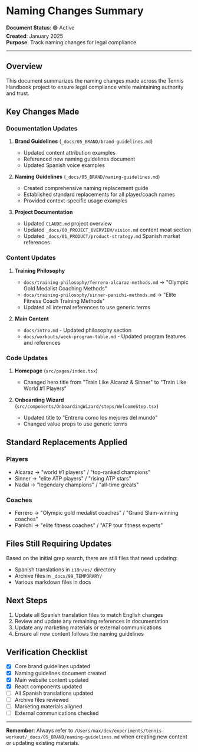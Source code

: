 # Naming Changes Summary

**Document Status**: 🟢 Active  
**Created**: January 2025  
**Purpose**: Track naming changes for legal compliance

---

## Overview

This document summarizes the naming changes made across the Tennis Handbook project to ensure legal compliance while maintaining authority and trust.

## Key Changes Made

### Documentation Updates

1. **Brand Guidelines** (`_docs/05_BRAND/brand-guidelines.md`)
   - Updated content attribution examples
   - Referenced new naming guidelines document
   - Updated Spanish voice examples

2. **Naming Guidelines** (`_docs/05_BRAND/naming-guidelines.md`)
   - Created comprehensive naming replacement guide
   - Established standard replacements for all player/coach names
   - Provided context-specific usage examples

3. **Project Documentation**
   - Updated `CLAUDE.md` project overview
   - Updated `_docs/00_PROJECT_OVERVIEW/vision.md` content moat section
   - Updated `_docs/01_PRODUCT/product-strategy.md` Spanish market references

### Content Updates

1. **Training Philosophy**
   - `docs/training-philosophy/ferrero-alcaraz-methods.md` → "Olympic Gold Medalist Coaching Methods"
   - `docs/training-philosophy/sinner-panichi-methods.md` → "Elite Fitness Coach Training Methods"
   - Updated all internal references to use generic terms

2. **Main Content**
   - `docs/intro.md` - Updated philosophy section
   - `docs/workouts/week-program-table.md` - Updated program features and references

### Code Updates

1. **Homepage** (`src/pages/index.tsx`)
   - Changed hero title from "Train Like Alcaraz & Sinner" to "Train Like World #1 Players"

2. **Onboarding Wizard** (`src/components/OnboardingWizard/steps/WelcomeStep.tsx`)
   - Updated title to "Entrena como los mejores del mundo"
   - Changed value props to use generic terms

## Standard Replacements Applied

### Players
- Alcaraz → "world #1 players" / "top-ranked champions"
- Sinner → "elite ATP players" / "rising ATP stars"
- Nadal → "legendary champions" / "all-time greats"

### Coaches
- Ferrero → "Olympic gold medalist coaches" / "Grand Slam-winning coaches"
- Panichi → "elite fitness coaches" / "ATP tour fitness experts"

## Files Still Requiring Updates

Based on the initial grep search, there are still files that need updating:
- Spanish translations in `i18n/es/` directory
- Archive files in `_docs/99_TEMPORARY/`
- Various markdown files in docs

## Next Steps

1. Update all Spanish translation files to match English changes
2. Review and update any remaining references in documentation
3. Update any marketing materials or external communications
4. Ensure all new content follows the naming guidelines

## Verification Checklist

- [x] Core brand guidelines updated
- [x] Naming guidelines document created
- [x] Main website content updated
- [x] React components updated
- [ ] All Spanish translations updated
- [ ] Archive files reviewed
- [ ] Marketing materials aligned
- [ ] External communications checked

---

**Remember**: Always refer to `/Users/max/dev/experiments/tennis-workout/_docs/05_BRAND/naming-guidelines.md` when creating new content or updating existing materials.